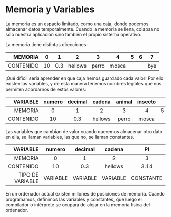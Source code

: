 # Memoria y Variables

La memoria es un espacio limitado, como una caja, donde podemos almacenar datos temporalmente. Cuando la memoria se llena, colapsa no sólo nuestra aplicación sino también el propio sistema operativo.

La memoria tiene distintas direcciones:

|   MEMORIA |  0 |  1  |    2    |   3   |   4   | 5 | 6 |  7  |
|----------:|:--:|:---:|:-------:|:-----:|:-----:|:-:|:-:|:---:|
| CONTENIDO | 10 | 0.3 | hellows | perro | mosca |   |   | bye |

¡Qué dificil sería aprender en que caja hemos guardado cada valor! Por ello existen las variables, y de esta manera tenemos nombres legibles que nos permiten acordarnos de estos valores:

|  VARIABLE | numero | decimal |  cadena | animal | insecto |   |   | adios |
|----------:|:------:|:-------:|:-------:|:------:|:-------:|:-:|:-:|:-----:|
|   MEMORIA |    0   |    1    |    2    |    3   |    4    | 5 | 6 |   7   |
| CONTENIDO |   10   |   0.3   | hellows |  perro |  mosca  |   |   |  bye  |

Las variables que cambian de valor cuando queremos almacenar otro dato en ella, se llaman variables, las que no, se llaman constantes.

|         VARIABLE |  numero  |  decimal |  cadena  |     PI    |  insecto |   |   |   adios  |
|-----------------:|:--------:|:--------:|:--------:|:---------:|:--------:|:-:|:-:|:--------:|
|          MEMORIA |     0    |     1    |     2    |     3     |     4    | 5 | 6 |     7    |
|        CONTENIDO |    10    |    0.3   |  hellows |    3.14   |   mosca  |   |   |    bye   |
| TIPO DE VARIABLE | VARIABLE | VARIABLE | VARIABLE | CONSTANTE | VARIABLE |   |   | VARIABLE |

En un ordenador actual existen millones de posiciones de memoria. Cuando programamos, definimos las variables y constantes, que luego el compilador o intérprete se ocupará de alojar en la memoria física del ordenador.

